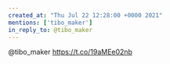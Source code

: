 ```yaml
---
created_at: "Thu Jul 22 12:28:00 +0000 2021"
mentions: ['tibo_maker']
in_reply_to: @tibo_maker
---
```


@tibo_maker https://t.co/19aMEe02nb